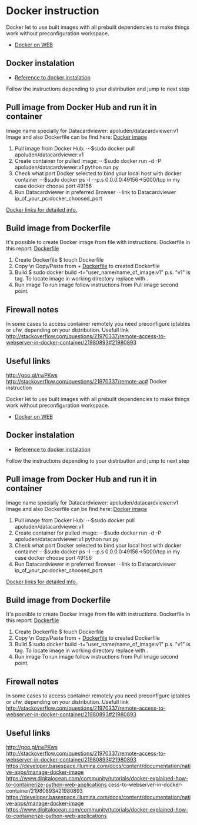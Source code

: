 # Docker instruction 

Docker let to use built images with all prebuilt dependencies to make things work without preconfiguration workspace.

+ [Docker on WEB](www.docker.io)

## Docker instalation 

+ [Reference to docker instalation](https://docs.docker.com/installation)

Follow the instructions depending to your distribution and jump to next step

## Pull image from Docker Hub and run it in container

Image name specially for Datacardviewer: apoluden/datacardviewer:v1
Image and also Dockerfile can be find here: [Docker image](https://registry.hub.docker.com/u/apoluden/datacardviewer/)

1. Pull image from Docker Hub:
⋅⋅⋅$sudo docker pull apoluden/datacardviewer:v1
2. Create container for pulled image: 
⋅⋅⋅$sudo docker run -d -P apoluden/datacardviewer:v1 python run.py 
3. Check what port Docker selected to bind your local host with docker container
⋅⋅⋅$sudo docker ps -l 
⋅⋅⋅p.s 0.0.0.0:49156->5000/tcp in my case docker choose port 49156
4. Run Datacardviewer in preferred Browser
⋅⋅⋅link to Datacardviewer ip_of_your_pc:docker_choosed_port

[Docker links for detailed info.](http://docs.docker.com/userguide/)

## Build image from Dockerfile

It's possible to create Docker image from file with instructions. Dockerfile in this report: [Dockerfile](Dockerfile)

1. Create Dockerfile 
   $ touch Dockerfile
2. Copy \n
   Copy/Paste from + [Dockerfile](Dockerfile) to created Dockerfile
3. Build
   $ sudo docker build -t="user_name/name_of_image:v1" <where to locate image>
   p.s. "v1" is tag. To locate image in working directory replace <where to locate image> with .
4. Run image 
   To run image follow instructions from Pull image second point.

## Firewall notes

In some cases to access container remotely you need preconfigure iptables or ufw, depending on your distribution.
Usefull link http://stackoverflow.com/questions/21970337/remote-access-to-webserver-in-docker-container/21980893#21980893

## Useful links 
http://goo.gl/rwPKws
http://stackoverflow.com/questions/21970337/remote-ac# Docker instruction 

Docker let to use built images with all prebuilt dependencies to make things work without preconfiguration workspace.

+ [Docker on WEB](www.docker.io)

## Docker instalation 

+ [Reference to docker instalation](https://docs.docker.com/installation)

Follow the instructions depending to your distribution and jump to next step

## Pull image from Docker Hub and run it in container

Image name specially for Datacardviewer: apoluden/datacardviewer:v1
Image and also Dockerfile can be find here: [Docker image](https://registry.hub.docker.com/u/apoluden/datacardviewer/)

1. Pull image from Docker Hub:
⋅⋅⋅$sudo docker pull apoluden/datacardviewer:v1
2. Create container for pulled image: 
⋅⋅⋅$sudo docker run -d -P apoluden/datacardviewer:v1 python run.py 
3. Check what port Docker selected to bind your local host with docker container
⋅⋅⋅$sudo docker ps -l 
⋅⋅⋅p.s 0.0.0.0:49156->5000/tcp in my case docker choose port 49156
4. Run Datacardviewer in preferred Browser
⋅⋅⋅link to Datacardviewer ip_of_your_pc:docker_choosed_port

[Docker links for detailed info.](http://docs.docker.com/userguide/)

## Build image from Dockerfile

It's possible to create Docker image from file with instructions. Dockerfile in this report: [Dockerfile](Dockerfile)

1. Create Dockerfile 
   $ touch Dockerfile
2. Copy \n
   Copy/Paste from + [Dockerfile](Dockerfile) to created Dockerfile
3. Build
   $ sudo docker build -t="user_name/name_of_image:v1" <where to locate image>
   p.s. "v1" is tag. To locate image in working directory replace <where to locate image> with .
4. Run image 
   To run image follow instructions from Pull image second point.

## Firewall notes

In some cases to access container remotely you need preconfigure iptables or ufw, depending on your distribution.
Usefull link http://stackoverflow.com/questions/21970337/remote-access-to-webserver-in-docker-container/21980893#21980893

## Useful links 
http://goo.gl/rwPKws
http://stackoverflow.com/questions/21970337/remote-access-to-webserver-in-docker-container/21980893#21980893
https://developer.basespace.illumina.com/docs/content/documentation/native-apps/manage-docker-image
https://www.digitalocean.com/community/tutorials/docker-explained-how-to-containerize-python-web-applications
cess-to-webserver-in-docker-container/21980893#21980893
https://developer.basespace.illumina.com/docs/content/documentation/native-apps/manage-docker-image
https://www.digitalocean.com/community/tutorials/docker-explained-how-to-containerize-python-web-applications